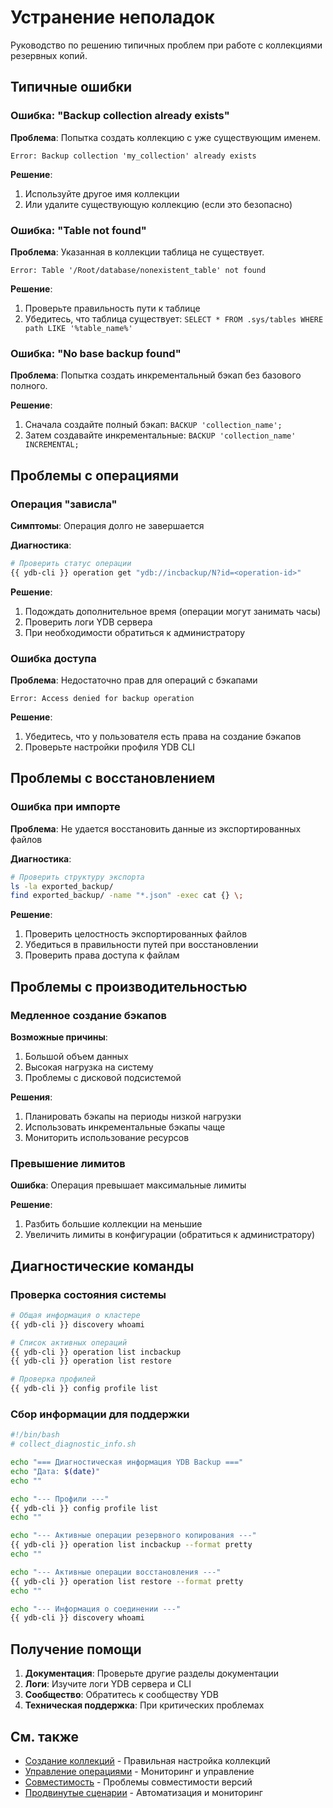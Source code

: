 # Устранение неполадок

Руководство по решению типичных проблем при работе с коллекциями резервных копий.

## Типичные ошибки

### Ошибка: "Backup collection already exists"

**Проблема**: Попытка создать коллекцию с уже существующим именем.

```text
Error: Backup collection 'my_collection' already exists
```

**Решение**:

1. Используйте другое имя коллекции
2. Или удалите существующую коллекцию (если это безопасно)

### Ошибка: "Table not found"

**Проблема**: Указанная в коллекции таблица не существует.

```text
Error: Table '/Root/database/nonexistent_table' not found
```

**Решение**:

1. Проверьте правильность пути к таблице
2. Убедитесь, что таблица существует: `SELECT * FROM .sys/tables WHERE path LIKE '%table_name%'`

### Ошибка: "No base backup found"

**Проблема**: Попытка создать инкрементальный бэкап без базового полного.

**Решение**:

1. Сначала создайте полный бэкап: `BACKUP 'collection_name';`
2. Затем создавайте инкрементальные: `BACKUP 'collection_name' INCREMENTAL;`

## Проблемы с операциями

### Операция "зависла"

**Симптомы**: Операция долго не завершается

**Диагностика**:

```bash
# Проверить статус операции
{{ ydb-cli }} operation get "ydb://incbackup/N?id=<operation-id>"
```

**Решение**:

1. Подождать дополнительное время (операции могут занимать часы)
2. Проверить логи YDB сервера
3. При необходимости обратиться к администратору

### Ошибка доступа

**Проблема**: Недостаточно прав для операций с бэкапами

```text
Error: Access denied for backup operation
```

**Решение**:

1. Убедитесь, что у пользователя есть права на создание бэкапов
2. Проверьте настройки профиля YDB CLI

## Проблемы с восстановлением

### Ошибка при импорте

**Проблема**: Не удается восстановить данные из экспортированных файлов

**Диагностика**:

```bash
# Проверить структуру экспорта
ls -la exported_backup/
find exported_backup/ -name "*.json" -exec cat {} \;
```

**Решение**:

1. Проверить целостность экспортированных файлов
2. Убедиться в правильности путей при восстановлении
3. Проверить права доступа к файлам

## Проблемы с производительностью

### Медленное создание бэкапов

**Возможные причины**:

1. Большой объем данных
2. Высокая нагрузка на систему
3. Проблемы с дисковой подсистемой

**Решения**:

1. Планировать бэкапы на периоды низкой нагрузки
2. Использовать инкрементальные бэкапы чаще
3. Мониторить использование ресурсов

### Превышение лимитов

**Ошибка**: Операция превышает максимальные лимиты

**Решение**:

1. Разбить большие коллекции на меньшие
2. Увеличить лимиты в конфигурации (обратиться к администратору)

## Диагностические команды

### Проверка состояния системы

```bash
# Общая информация о кластере
{{ ydb-cli }} discovery whoami

# Список активных операций
{{ ydb-cli }} operation list incbackup
{{ ydb-cli }} operation list restore

# Проверка профилей
{{ ydb-cli }} config profile list
```

### Сбор информации для поддержки

```bash
#!/bin/bash
# collect_diagnostic_info.sh

echo "=== Диагностическая информация YDB Backup ==="
echo "Дата: $(date)"
echo ""

echo "--- Профили ---"
{{ ydb-cli }} config profile list
echo ""

echo "--- Активные операции резервного копирования ---"
{{ ydb-cli }} operation list incbackup --format pretty
echo ""

echo "--- Активные операции восстановления ---"
{{ ydb-cli }} operation list restore --format pretty
echo ""

echo "--- Информация о соединении ---"
{{ ydb-cli }} discovery whoami
```

## Получение помощи

1. **Документация**: Проверьте другие разделы документации
2. **Логи**: Изучите логи YDB сервера и CLI
3. **Сообщество**: Обратитесь к сообществу YDB
4. **Техническая поддержка**: При критических проблемах

## См. также

- [Создание коллекций](create-collection.md) - Правильная настройка коллекций
- [Управление операциями](manage-collections.md) - Мониторинг и управление
- [Совместимость](compatibility.md) - Проблемы совместимости версий
- [Продвинутые сценарии](advanced.md) - Автоматизация и мониторинг
